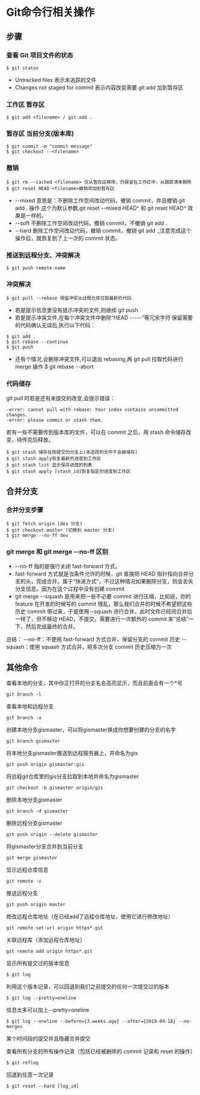 # Git命令行相关操作

## 步骤

### 查看 Git 项目文件的状态

```
$ git status
```

* Untracked files 表示未追踪的文件
* Changes not staged for commit 表示内容改变需要 git add 加到暂存区

### 工作区 暂存区
```
$ git add <filename> / git add .
```
### 暂存区 当前分支(版本库)
```
$ git commit -m "commit message"
$ git checkout --<filename>
```

### 撤销
```
$ git rm --cached <filename> 仅从暂存区移除，仍保留在工作区中，从跟踪清单删除
$ git reset HEAD <filename>撤销添加到暂存区
```

* --mixed 意思是：不删除工作空间改动代码，撤销 commit，并且撤销 git add . 操作 这个为默认参数,git reset --mixed HEAD^ 和 git reset HEAD^ 效果是一样的。
* --soft 不删除工作空间改动代码，撤销 commit，不撤销 git add .
* --hard 删除工作空间改动代码，撤销 commit，撤销 git add .,注意完成这个操作后，就恢复到了上一次的 commit 状态。

### 推送到远程分支、冲突解决
```
$ git push remote-name
```

### 冲突解决
```
$ git pull --rebase 保留冲突从远程仓库拉取最新的代码
```

* 若是提示信息里没有提示冲突的文件,则继续 git push
* 若是提示冲突文件,在每个冲突文件中删除“HEAD -----”等冗余字符 保留需要的代码确认无误后,执行以下代码：
```
$ git add .
$ git rebase --continue
$ git push
```
* 还有个情况,会删除冲突文件,可以退出 rebasing,再 git pull 拉取代码进行 merge 操作 $ git rebase --abort

### 代码储存

git pull 时若是还有未提交的改变,会提示错误：

```
-error: cannot pull with rebase: Your index contains uncommitted changes.
-error: please commit or stash them.
```

若有一些不需要传到版本库的文件，可以在 commit 之后，用 stash 命令储存改变，待传完后释放。

```
$ git stash 储存在刚提交的分支上(未追踪的文件不会被储存)
$ git stash apply恢复最新的进度到工作区
$ git stash list 显示保存进度的列表
$ git stash apply [stash_id]恢复指定的进度到工作区
```
## 合并分支

### 合并分支步骤
```
$ git fetch origin (dev 分支)
$ git checkout master (切换到 master 分支)
$ git merge --no-ff dev
```

### git merge 和 git merge --no-ff 区别

* --no-ff 指的是强行关闭 fast-forward 方式。
* fast-forward 方式就是当条件允许的时候，git 直接把 HEAD 指针指向合并分支的头，完成合并。属于“快进方式”，不过这种情况如果删除分支，则会丢失分支信息。因为在这个过程中没有创建 commit
* git merge --squash 是用来把一些不必要 commit 进行压缩，比如说，你的 feature 在开发的时候写的 commit 很乱，那么我们合并的时候不希望把这些历史 commit 带过来，于是使用--squash 进行合并，此时文件已经同合并后一样了，但不移动 HEAD，不提交。需要进行一次额外的 commit 来“总结”一下，然后完成最终的合并。

总结：
--no-ff：不使用 fast-forward 方式合并，保留分支的 commit 历史
--squash：使用 squash 方式合并，把多次分支 commit 历史压缩为一次

## 其他命令

查看本地的分支，其中你正打开的分支名会高亮显示，而且前面会有一个*号
```
git branch -l	
```

查看本地和远程分支
```
git branch -a	
```
创建本地分支gismaster，可以将gismaster换成你想要创建的分支的名字

```
git branch gismaster	
```

将本地分支gismaster推送到远程服务器上，并命名为gis
```
git push origin gismaster:gis	
```

将远程git仓库里的gis分支拉取到本地并命名为gismaster
```
git checkout -b gismaster origin/gis
```

删除本地分支gismaster

```
git branch -d gismaster	
```

删除远程分支gismaster

```
git push origin --delete gismaster	
```
将gismaster分支合并到当前分支

```
git merge gismaster
```

显示远程仓库信息

```
git remote -v	
```

推送远程分支
```
git push origin master	
```

修改远程仓库地址（在已经add了远程仓库地址，使用它进行修改地址）
```
git remote set-url origin https*.git	
```

关联远程库（添加远程仓库地址）
```
git remote add origin https*.git	
```

显示所有提交过的版本信息
```
$ git log
```
利用这个版本记录，可以回退到我们之前提交的任何一次提交过的版本
```
$ git log --pretty=oneline
```
信息太多可以加上--pretty=oneline
```
$ git log --oneline --before={3.weeks.ago} --after={2019-04-18} --no-merges
```
某个时间段的提交并且隐藏合并提交

查看所有分支的所有操作记录（包括已经被删除的 commit 记录和 reset 的操作）
```
$ git reflog
```
回退到任意一次记录
```
$ git reset --hard [log_id]
```